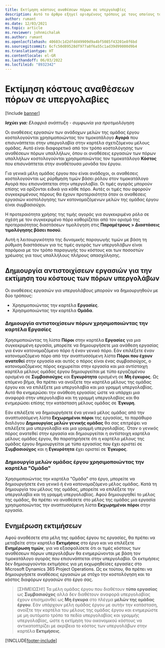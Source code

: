 ```yaml
---
title: Εκτίμηση κόστους αναθέσεων πόρων σε υπεργολαβίες
description: Αυτό το άρθρο εξηγεί ορισμένους τρόπους με τους οποίους το Microsoft Dynamics 365 Project Operations υπολογίζει την εκτίμηση κόστους των αναθέσεων πόρων σε υπεργολαβία.
author: rumant
ms.date: 12/03/2021
ms.topic: article
ms.reviewer: johnmichalak
ms.author: rumant
ms.openlocfilehash: 40603c1d2dfdd49909d9a4bf5085f43201e8f6bd
ms.sourcegitcommit: 6cfc50d89528df977a8f6a55c1ad39d99800d9b4
ms.translationtype: HT
ms.contentlocale: el-GR
ms.lasthandoff: 06/03/2022
ms.locfileid: "8932342"
---
```

# <a name="cost-estimation-of-subcontracted-resource-assignments"></a>Εκτίμηση κόστους αναθέσεων πόρων σε υπεργολαβίες

[!include [banner](../../includes/dataverse-preview.md)]

_**Ισχύει για:** Ελαφριά ανάπτυξη - συμφωνία για προτιμολόγηση_

Οι αναθέσεις εργασιών των ανάδοχων μελών της ομάδας έργου κοστολογούνται χρησιμοποιώντας τον τιμοκατάλογο **Αγορά** που επισυνάπτεται στην υπεργολαβία στην καρτέλα σχετιζόμενου μέλους ομάδας. Αυτό είναι διαφορετικό από τον τρόπο κοστολόγησης των αναθέσεων πόρων υπαλλήλων, όπου οι αναθέσεις εργασιών των πόρων υπαλλήλων κοστολογούνται χρησιμοποιώντας τον τιμοκατάλογο **Κόστος** που επισυνάπτεται στην αναθέτουσα μονάδα του έργου. 

Για γενικά μέλη ομάδας έργου που είναι ανάδοχοι, οι αναθέσεις κοστολογούνται ως ρύρθμηση τιμών βάσει ρόλου στον τιμοκατάλογο Αγορά που επισυνάπτεται στην υπεργολαβία. Οι τιμές αγοράς μπορούν επίσης να ορίζονται ειδικά για κάθε πόρο. Αυτές οι τιμές που αφορούν συγκεκριμένους πόρους θα έχουν προτεραιότητα όταν οι αναθέσεις εργασιών κοστολόγησης των κατονομαζόμενων μελών της ομάδας έργου είναι συμβασιούχοι. 

Η προτεραιότητα χρήσης της τιμής αγοράς για συγκεκριμένο ρόλο σε σχέση με τον συγκεκριμένο πόρο καθορίζεται από τον ορισμό της προτεραιότητας διαστάσεων τιμολόγηση στις **Παραμέτρους > Διαστάσεις τιμολόγησης βάσει ποσού**.

Αυτή η λειτουργικότητα της δυναμικής παραγωγής τιμών με βάση τη ρύθμιση διαστάσεων για τις τιμές αγοράς των υπεργολάβων είναι παρόμοια με τον τρόπο παραγωγής του κόστους και των ποσοστών χρέωσης για τους υπαλλήλους πλήρους απασχόλησης. 

## <a name="creating-task-assignments-for-getting-cost-estimates-of-subcontractor-resources"></a>Δημιουργία αντιστοιχίσεων εργασιών για την εκτίμηση του κόστους των πόρων υπεργολάβων

Οι αναθέσεις εργασιών για υπεργολάβους μπορούν να δημιουργηθούν με δύο τρόπους: 
- Χρησιμοποιώντας την καρτέλα **Εργασίες**.
- Χρησιμοποιώντας την καρτέλα **Ομάδα**.

### <a name="creating-resources-assignments-using-the-tasks-tab"></a>Δημιουργία αντιστοιχίσεων πόρων χρησιμοποιώντας την καρτέλα Εργασίες
Χρησιμοποιώντας τη λίστα **Πόροι** στην καρτέλα **Εργασίες** για μια συγκεκριμένη εργασία, μπορείτε να δημιουργήσετε μια ανάθεση εργασίας για έναν κατονομαζόμενο πόρο ή έναν γενικό πόρο. Εάν επιλέξετε έναν κατονομαζόμενο πόρο από την αναπτυσσόμενη λίστα **Πόροι που έχουν ανατεθεί** στην εργασία και αυτός ο πόρος είναι ένας συμβασιούχος, ο κατονομαζόμενος πόρος εκχωρείται στην εργασία και μια αντίστοιχη καρτέλα μέλους ομάδας έργου δημιουργείται με τύπο εργαζομένου ορισμένο σε **Συμβασιούχος** και **Εγκυρότητα** ορισμένη σε **Μη έγκυρος**. Ως επόμενο βήμα, θα πρέπει να ανοίξετε την καρτέλα μέλους της ομάδας έργου και να επιλέξετε μια υπεργολαβία και μια γραμμή υπεργολαβίας. Αυτό θα ενημερώσει την ανάθεση εργασίας ώστε να υπάρχει μια αναφορά στην υπεργολαβία και τη γραμμή υπεργολαβίας και θα ενημερώσει επίσης την κατάσταση μέλους ομάδας σε **Έγκυρη**.

Εάν επιλέξετε να δημιουργήσετε ένα γενικό μέλος ομάδας από την αναπτυσσόμενη λίστα **Εκχωρημένοι πόροι** της εργασίας, το παράθυρο διαλόγου **Δημιουργίας μελών γενικής ομάδας** θα σας επιτρέψει να επιλέξετε μια υπεργολαβία και μια γραμμή υπεργολαβίας. Όταν ο γενικός πόρος ανατεθεί στην εργασία και δημιουργείται η αντίστοιχη καρτέλα μέλους ομάδας έργου, θα παρατηρήσετε ότι η καρτέλα μέλους της ομάδας έργου δημιουργείται με τύπο εργασίας που έχει οριστεί σε **Συμβασιούχος** και η **Εγκυρότητα** έχει οριστεί σε **Έγκυρος**.

### <a name="creating-project-team-members-using-the-team-tab"></a>Δημιουργία μελών ομάδας έργου χρησιμοποιώντας την καρτέλα "Ομάδα"
Χρησιμοποιώντας την καρτέλα "Ομάδα" στο έργο, μπορείτε να δημιουργήσετε ένα γενικό ή ένα κατονομαζόμενο μέλος ομάδας. Κατά τη δημιουργία του μέλους της ομάδας, μπορείτε να επιλέξετε την υπεργολαβία και τη γραμμή υπεργολαβίας. Αφού δημιουργηθεί το μέλος της ομάδας, θα πρέπει να αναθέσετε στο μέλος της ομάδας μια εργασία χρησιμοποιώντας την αναπτυσσόμενη λίστα **Εκχωρημένοι πόροι** στην εργασία. 

## <a name="updating-estimates"></a>Ενημέρωση εκτιμήσεων
Αφού αναθέσετε στα μέλη της ομάδας έργου τις εργασίες, θα πρέπει να μεταβείτε στην καρτέλα **Εκτιμήσεις** στο έργο και να επιλέξετε **Ενημέρωση τιμών**, για να εξασφαλίσετε ότι οι τιμές κόστους των αναθέσεων πόρων υπεργολάβων θα ενημερώνονται με βάση τον τιμοκατάλογο αγοράς που επισυνάπτεται στην υπεργολαβία. Οι εκτιμήσεις δεν δημιουργούνται εκτιμήσεις για μη εκχωρηθείσες εργασίες στο Microsoft Dynamics 365 Project Operations. Ως εκ τούτου, θα πρέπει να δημιουργήσετε αναθέσεις εργασιών με στόχο την κοστολόγηση και το κόστος διαφόρων εργασιών στο έργο σας. 

> [ΣΗΜΕΙΩΣΗ!] Τα μέλη ομάδας έργου που διαθέτουν **τύπο εργασίας** ως **Συμβασιούχος** αλλά δεν διαθέτουν αναφορά υπεργολαβίας έχουν επισημανθεί ως **Μη έγκυρα** στο πλέγμα **μελών της ομάδας έργου**. Εάν υπάρχουν μέλη ομάδας έργου με αυτήν την κατάσταση, ανοίξτε την καρτέλα του μέλους της ομάδας έργου και ενημερώστε με μη αυτόματο τρόπο τα πεδία υπεργολαβίας και γραμμής υπεργολαβίας, ώστε η εκτίμηση του οικονομικού κόστους να αντικατοπτρίζει με ακρίβεια το κόστος των υπεργολάβων στην καρτέλα **Εκτιμήσεις**. 


[!INCLUDE[footer-include](../../includes/footer-banner.md)]
